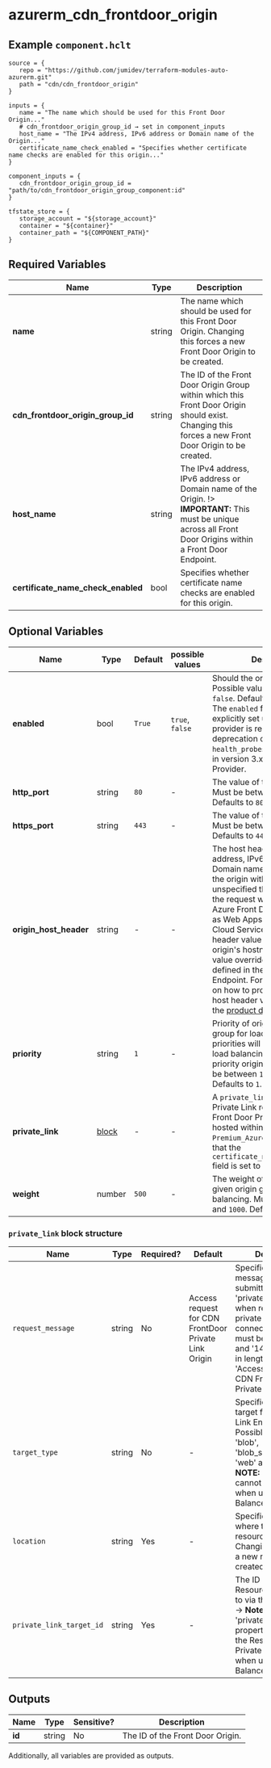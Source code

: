 # azurerm_cdn_frontdoor_origin



## Example `component.hclt`

```hcl
source = {
   repo = "https://github.com/jumidev/terraform-modules-auto-azurerm.git"   
   path = "cdn/cdn_frontdoor_origin"   
}

inputs = {
   name = "The name which should be used for this Front Door Origin..."   
   # cdn_frontdoor_origin_group_id → set in component_inputs
   host_name = "The IPv4 address, IPv6 address or Domain name of the Origin..."   
   certificate_name_check_enabled = "Specifies whether certificate name checks are enabled for this origin..."   
}

component_inputs = {
   cdn_frontdoor_origin_group_id = "path/to/cdn_frontdoor_origin_group_component:id"   
}

tfstate_store = {
   storage_account = "${storage_account}"   
   container = "${container}"   
   container_path = "${COMPONENT_PATH}"   
}

```

## Required Variables

| Name | Type |  Description |
| ---- | --------- |  ----------- |
| **name** | string |  The name which should be used for this Front Door Origin. Changing this forces a new Front Door Origin to be created. | 
| **cdn_frontdoor_origin_group_id** | string |  The ID of the Front Door Origin Group within which this Front Door Origin should exist. Changing this forces a new Front Door Origin to be created. | 
| **host_name** | string |  The IPv4 address, IPv6 address or Domain name of the Origin. !> **IMPORTANT:** This must be unique across all Front Door Origins within a Front Door Endpoint. | 
| **certificate_name_check_enabled** | bool |  Specifies whether certificate name checks are enabled for this origin. | 

## Optional Variables

| Name | Type |  Default  |  possible values |  Description |
| ---- | --------- |  ----------- | ----------- | ----------- |
| **enabled** | bool |  `True`  |  `true`, `false`  |  Should the origin be enabled? Possible values are `true` or `false`. Defaults to `true`. -> **NOTE:** The `enabled` field will need to be explicitly set until the 4.0 provider is released due to the deprecation of the `health_probes_enabled` property in version 3.x of the AzureRM Provider. | 
| **http_port** | string |  `80`  |  -  |  The value of the HTTP port. Must be between `1` and `65535`. Defaults to `80`. | 
| **https_port** | string |  `443`  |  -  |  The value of the HTTPS port. Must be between `1` and `65535`. Defaults to `443`. | 
| **origin_host_header** | string |  -  |  -  |  The host header value (an IPv4 address, IPv6 address or Domain name) which is sent to the origin with each request. If unspecified the hostname from the request will be used. -> Azure Front Door Origins, such as Web Apps, Blob Storage, and Cloud Services require this host header value to match the origin's hostname. This field's value overrides the host header defined in the Front Door Endpoint. For more information on how to properly set the origin host header value please see the [product documentation](https://docs.microsoft.com/azure/frontdoor/origin?pivots=front-door-standard-premium#origin-host-header). | 
| **priority** | string |  `1`  |  -  |  Priority of origin in given origin group for load balancing. Higher priorities will not be used for load balancing if any lower priority origin is healthy. Must be between `1` and `5` (inclusive). Defaults to `1`. | 
| **private_link** | [block](#private_link-block-structure) |  -  |  -  |  A `private_link` block. -> **NOTE:** Private Link requires that the Front Door Profile this Origin is hosted within is using the SKU `Premium_AzureFrontDoor` and that the `certificate_name_check_enabled` field is set to `true`. | 
| **weight** | number |  `500`  |  -  |  The weight of the origin in a given origin group for load balancing. Must be between `1` and `1000`. Defaults to `500`. | 

### `private_link` block structure

| Name | Type | Required? | Default | Description |
| ---- | ---- | --------- | ------- | ----------- |
| `request_message` | string | No | Access request for CDN FrontDoor Private Link Origin | Specifies the request message that will be submitted to the 'private_link_target_id' when requesting the private link endpoint connection. Values must be between '1' and '140' characters in length. Defaults to 'Access request for CDN FrontDoor Private Link Origin'. |
| `target_type` | string | No | - | Specifies the type of target for this Private Link Endpoint. Possible values are 'blob', 'blob_secondary', 'web' and 'sites'. -> **NOTE:** 'target_type' cannot be specified when using a Load Balancer as an Origin. |
| `location` | string | Yes | - | Specifies the location where the Private Link resource should exist. Changing this forces a new resource to be created. |
| `private_link_target_id` | string | Yes | - | The ID of the Azure Resource to connect to via the Private Link. -> **Note:** the 'private_link_target_id' property must specify the Resource ID of the Private Link Service when using Load Balancer as an Origin. |



## Outputs

| Name | Type | Sensitive? | Description |
| ---- | ---- | --------- | --------- |
| **id** | string | No  | The ID of the Front Door Origin. | 

Additionally, all variables are provided as outputs.

